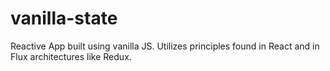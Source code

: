 # vanilla-state
Reactive App built using vanilla JS. Utilizes principles found in React and in Flux architectures like Redux.
